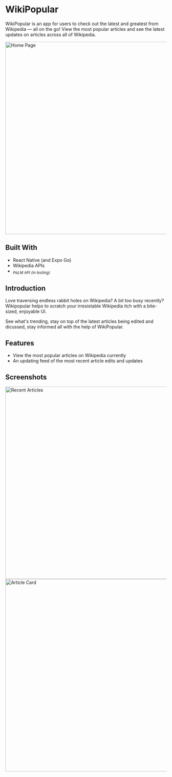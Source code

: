 # WikiPopular
WikiPopular is an app for users to check out the latest and greatest from Wikipedia — all on the go! View the most popular articles and see the latest updates on articles across all of Wikipedia.

<img src="https://github.com/KevinWu098/WikiPopular/assets/100006999/941f6573-02a2-4fc0-b6b8-15099fdd3b7d" alt="Home Page" height="600"/>

## Built With
- React Native (and Expo Go)
- Wikipedia APIs
- <sub>_PaLM API (in testing)_</sub>
  
## Introduction
Love traversing endless rabbit holes on Wikipedia? A bit too busy recently? Wikipopular helps to scratch your irresistable Wikipedia itch with a bite-sized, enjoyable UI.

See what's trending, stay on top of the latest articles being edited and dicussed, stay informed all with the help of WikiPopular.

## Features
- View the most popular articles on Wikipedia currently
- An updating feed of the most recent article edits and updates

## Screenshots

<img src="https://github.com/KevinWu098/WikiPopular/assets/100006999/c414c434-becf-4085-badb-06322abfb2a5" alt="Recent Articles" height="600"/>

<img src="https://github.com/KevinWu098/WikiPopular/assets/100006999/feaefa84-748e-4a50-b2e7-b7501fa0ee97" alt="Article Card" height="600"/>
